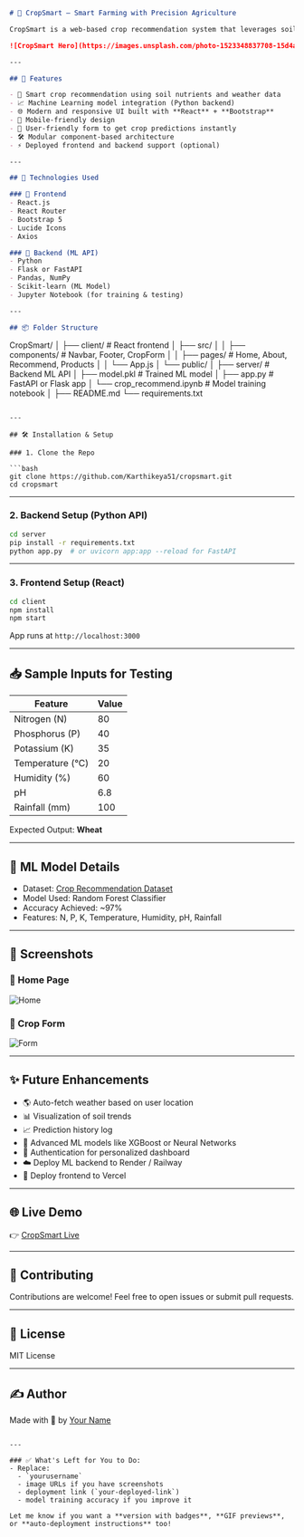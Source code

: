 

```markdown
# 🌱 CropSmart – Smart Farming with Precision Agriculture

CropSmart is a web-based crop recommendation system that leverages soil composition and environmental factors (like temperature, pH, and rainfall) to suggest the best crops for cultivation using Machine Learning. It aims to empower farmers and agri-enthusiasts with data-driven decisions for higher yield and efficient farming.

![CropSmart Hero](https://images.unsplash.com/photo-1523348837708-15d4a09cfac2?auto=format&fit=crop&w=1200&q=80)

---

## 🚀 Features

- 🌾 Smart crop recommendation using soil nutrients and weather data
- 📈 Machine Learning model integration (Python backend)
- 🌐 Modern and responsive UI built with **React** + **Bootstrap**
- 📱 Mobile-friendly design
- 🧠 User-friendly form to get crop predictions instantly
- 🛠 Modular component-based architecture
- ⚡ Deployed frontend and backend support (optional)

---

## 🧠 Technologies Used

### 🔹 Frontend
- React.js
- React Router
- Bootstrap 5
- Lucide Icons
- Axios

### 🔹 Backend (ML API)
- Python
- Flask or FastAPI
- Pandas, NumPy
- Scikit-learn (ML Model)
- Jupyter Notebook (for training & testing)

---

## 📦 Folder Structure

```
CropSmart/
│
├── client/                 # React frontend
│   ├── src/
│   │   ├── components/     # Navbar, Footer, CropForm
│   │   ├── pages/          # Home, About, Recommend, Products
│   │   └── App.js
│   └── public/
│
├── server/                 # Backend ML API
│   ├── model.pkl           # Trained ML model
│   ├── app.py              # FastAPI or Flask app
│   └── crop_recommend.ipynb # Model training notebook
│
├── README.md
└── requirements.txt
```

---

## 🛠 Installation & Setup

### 1. Clone the Repo

```bash
git clone https://github.com/Karthikeya51/cropsmart.git
cd cropsmart
```

---

### 2. Backend Setup (Python API)

```bash
cd server
pip install -r requirements.txt
python app.py  # or uvicorn app:app --reload for FastAPI
```

---

### 3. Frontend Setup (React)

```bash
cd client
npm install
npm start
```

App runs at `http://localhost:3000`

---

## 📥 Sample Inputs for Testing

| Feature     | Value |
|-------------|-------|
| Nitrogen (N)     | 80   |
| Phosphorus (P)   | 40   |
| Potassium (K)    | 35   |
| Temperature (°C) | 20   |
| Humidity (%)     | 60   |
| pH               | 6.8  |
| Rainfall (mm)    | 100  |

Expected Output: **Wheat**

---

## 🌾 ML Model Details

- Dataset: [Crop Recommendation Dataset](https://www.kaggle.com/datasets/atharvaingle/crop-recommendation-dataset)
- Model Used: Random Forest Classifier
- Accuracy Achieved: ~97%
- Features: N, P, K, Temperature, Humidity, pH, Rainfall

---

## 📸 Screenshots

### 📱 Home Page
![Home](https://your-screenshot-link)

### 🌿 Crop Form
![Form](https://your-screenshot-link)

---

## ✨ Future Enhancements

- 🌎 Auto-fetch weather based on user location
- 📊 Visualization of soil trends
- 📈 Prediction history log
- 🧪 Advanced ML models like XGBoost or Neural Networks
- 🔐 Authentication for personalized dashboard
- ☁️ Deploy ML backend to Render / Railway
- 🚀 Deploy frontend to Vercel

---

## 🌐 Live Demo

👉 [CropSmart Live](https://your-deployed-link.vercel.app)

---

## 🤝 Contributing

Contributions are welcome! Feel free to open issues or submit pull requests.

---

## 📄 License

MIT License

---

## ✍️ Author

Made with 💚 by [Your Name](https://github.com/Karthikeya51)
```

---

### ✅ What's Left for You to Do:
- Replace:
  - `yourusername`
  - image URLs if you have screenshots
  - deployment link (`your-deployed-link`)
  - model training accuracy if you improve it

Let me know if you want a **version with badges**, **GIF previews**, or **auto-deployment instructions** too!
